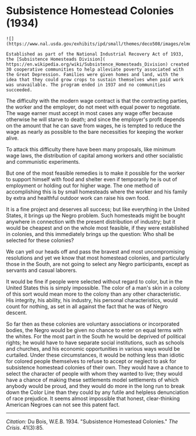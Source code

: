 <!--
title:   Subsistence Homestead Colonies
author:  Du Bois, W.E.B.
journal: The Crisis
year:    1934
volume:  41
issue:   3
pages:   85
-->
# Subsistence Homestead Colonies (1934)

```{margin}
![](https://www.nal.usda.gov/exhibits/ipd/small/themes/deco508/images/elmonte.jpg)
```
```{margin}
Established as part of the National Industrial Recovery Act of 1933, the [Subsistence Homesteads Division]( https://en.wikipedia.org/wiki/Subsistence_Homesteads_Division) created 30 cooperative communities to help alleviate poverty associated with the Great Depression. Families were given homes and land, with the idea that they could grow crops to sustain themselves when paid work was unavailable. The program ended in 1937 and no communities succeeded.
```

The difficulty with the modern wage contract is that the contracting parties, the worker and the employer, do not meet with equal power to negotiate. The wage earner must accept in most cases any wage offer because otherwise he will starve to death; and since the employer's profit depends on the amount that he can save from wages, he is tempted to reduce the wage as nearly as possible to the bare necessities for keeping the worker alive.

To attack this difficulty there have been many proposals, like minimum wage laws, the distribution of capital among workers and other socialistic and communistic experiments.

But one of the most feasible remedies is to make it possible for the worker to support himself with food and shelter even if temporarily he is out of employment or holding out for higher wage. The one method of accomplishing this is by small homesteads where the worker and his family by extra and healthful outdoor work can raise his own food.

It is a fine project and deserves all success; but like everything in the United States, it brings up the Negro problem. Such homesteads might be bought anywhere in connection with the present distribution of industry; but it would be cheapest and on the whole most feasible, if they were established in colonies, and this immediately brings up the question: Who shall be selected for these colonies?

We can yell our heads off and pass the bravest and most uncompromising resolutions and yet we know that most homestead colonies, and particularly those in the South, are not going to select any Negro participants, except as servants and casual laborers.

It would be fine if people were selected without regard to color, but in the United States this is simply impossible. The color of a man's skin in a colony of this sort would mean more to the colony than any other characteristic. His integrity, his ability, his industry, his personal characteristics, would count for nothing, as set in all against the fact that he was of Negro descent.

So far then as these colonies are voluntary associations or incorporated bodies, the Negro would be given no chance to enter on equal terms with the whites. For the most part in the South he would be deprived of political rights; he would have to have separate social institutions, such as schools and churches, and his economic opportunities in various ways would be curtailed. Under these circumstances, it would be nothing less than idiotic for colored people themselves to refuse to accept or neglect to ask for subsistence homestead colonies of their own. They would have a chance to select the character of people with whom they wanted to live; they would have a chance of making these settlements model settlements of which anybody would be proud, and they would do more in the long run to break down the Color Line than they could by any futile and helpless denunciation of race prejudice. It seems almost impossible that honest, clear-thinking American Negroes can not see this patent fact.

_________________
*Citation:* Du Bois, W.E.B. 1934. "Subsistence Homestead Colonies." *The Crisis*. 41(3):85.